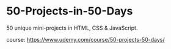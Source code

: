 # 50-Projects-in-50-Days
50 unique mini-projects in HTML, CSS &amp; JavaScript.

course: https://www.udemy.com/course/50-projects-50-days/



